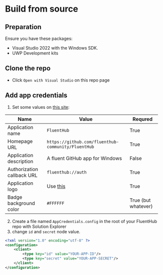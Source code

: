 # Build from source

## Preparation

Ensure you have these packages:

- Visual Studio 2022 with the Windows SDK.
- UWP Development kits

## Clone the repo

- Click `Open with Visual Studio` on this repo page

## Add app credentials

1. Set some values on [this site](https://github.com/settings/applications/new):

Name|Value|Requred
---|---|---
Application name|`FluentHub`|True
Homepage URL|`https://github.com/fluenthub-community/FluentHub`|True
Application description|A fluent GitHub app for Windows|False
Authorization callback URL|`fluenthub://auth`|True
Application logo|Use [this](https://github.com/fluenthub-community/FluentHub/blob/main/src/FluentHub/Assets/AppTiles/StoreLogo.scale-400.png)|True
Badge background color|`#FFFFFF`|True (but whatever)

2. Create a file named `AppCredentials.config` in the root of your FluentHub repo with Solution Explorer
3. change `id` and `secret` node value.

```xml
<?xml version="1.0" encoding="utf-8" ?>
<configuration>
    <client>
        <type key="id" value="YOUR-APP-ID"/>
        <type key="secret" value="YOUR-APP-SECRET"/>
    </client>
</configuration>
```
